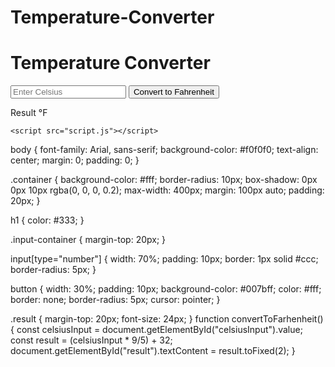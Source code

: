 # Temperature-Converter
<!DOCTYPE html>
<html lang="en">
<head>
    <meta charset="UTF-8">
    <meta name="viewport" content="width=device-width, initial-scale=1.0">
    <title>Temperature Converter</title>
    <link rel="stylesheet" href="style.css">
</head>
<body>
    <div class="container">
        <h1>Temperature Converter</h1>
        <div class="input-container">
            <input type="number" id="celsiusInput" placeholder="Enter Celsius">
            <button onclick="convertToFarhenheit()">Convert to Fahrenheit</button>
        </div>
        <div class="result">
            <p><span id="result">Result</span> °F</p>
        </div>
    </div>

    <script src="script.js"></script>
</body>
</html>

body {
    font-family: Arial, sans-serif;
    background-color: #f0f0f0;
    text-align: center;
    margin: 0;
    padding: 0;
}

.container {
    background-color: #fff;
    border-radius: 10px;
    box-shadow: 0px 0px 10px rgba(0, 0, 0, 0.2);
    max-width: 400px;
    margin: 100px auto;
    padding: 20px;
}

h1 {
    color: #333;
}

.input-container {
    margin-top: 20px;
}

input[type="number"] {
    width: 70%;
    padding: 10px;
    border: 1px solid #ccc;
    border-radius: 5px;
}

button {
    width: 30%;
    padding: 10px;
    background-color: #007bff;
    color: #fff;
    border: none;
    border-radius: 5px;
    cursor: pointer;
}

.result {
    margin-top: 20px;
    font-size: 24px;
}
function convertToFarhenheit() {
    const celsiusInput = document.getElementById("celsiusInput").value;
    const result = (celsiusInput * 9/5) + 32;
    document.getElementById("result").textContent = result.toFixed(2);
}
